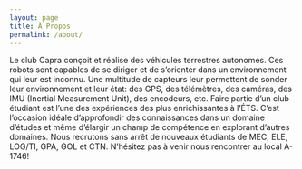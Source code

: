 ```yaml
---
layout: page
title: À Propos
permalink: /about/
---
```


Le club Capra conçoit et réalise des véhicules terrestres autonomes. Ces robots sont capables de se diriger et de s’orienter dans un environnement qui leur est inconnu. Une multitude de capteurs leur permettent de sonder leur environnement et leur état: des GPS, des télémètres, des caméras, des IMU (Inertial Measurement Unit), des encodeurs, etc. Faire partie d’un club étudiant est l’une des expériences des plus enrichissantes à l’ÉTS. C’est l’occasion idéale d’approfondir des connaissances dans un domaine d’études et même d’élargir un champ de compétence en explorant d’autres domaines. Nous recrutons sans arrêt de nouveaux étudiants de MEC, ELE, LOG/TI, GPA, GOL et CTN. N’hésitez pas à venir nous rencontrer au local A-1746!
